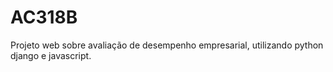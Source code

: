 # AC318B
Projeto web sobre avaliação de desempenho empresarial, utilizando python django e javascript.
